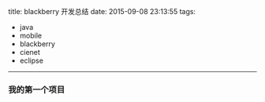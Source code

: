title: blackberry 开发总结
date: 2015-09-08 23:13:55
tags:
- java
- mobile
- blackberry
- cienet
- eclipse

---
### 我的第一个项目
